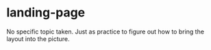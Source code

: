 # landing-page

No specific topic taken. Just as practice to figure out how to bring the layout into the picture.
